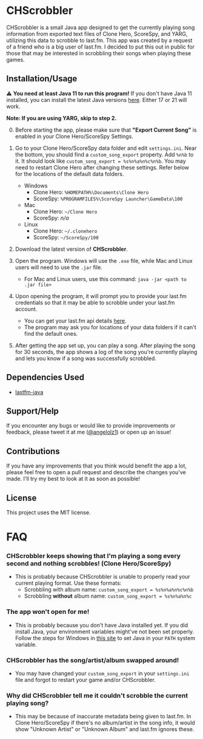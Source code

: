 # CHScrobbler
CHScrobbler is a small Java app designed to get the currently playing song information from exported text files of Clone Hero, ScoreSpy, and YARG, utilizing this data to scrobble to last.fm. 
This app was created by a request of a friend who is a big user of last.fm. I decided to put this out in public for those that may be interested in scrobbling their songs when playing these games.

## Installation/Usage

⚠️ **You need at least Java 11 to run this program!** If you don't have Java 11 installed, you can install the latest Java versions [here](https://www.oracle.com/java/technologies/downloads/). Either 17 or 21 will work.  

**Note: If you are using YARG, skip to step 2.**

0. Before starting the app, please make sure that **"Export Current Song"** is enabled in your Clone Hero/ScoreSpy Settings.
1. Go to your Clone Hero/ScoreSpy data folder and edit `settings.ini`. 
   Near the bottom, you should find a `custom_song_export` property. Add `%n%b` to it. It should look like `custom_song_export = %s%n%a%n%c%n%b`. 
   You may need to restart Clone Hero after changing these settings. Refer below for the locations of the default data folders.
   - Windows
     - Clone Hero: `%HOMEPATH%\Documents\Clone Hero`
     - ScoreSpy: `%PROGRAMFILES%\ScoreSpy Launcher\GameData\100`
   - Mac
     - Clone Hero: `~/Clone Hero`
     - ScoreSpy: *n/a*
   - Linux
     - Clone Hero: `~/.clonehero`
     - ScoreSpy: `~/ScoreSpy/100`

2. Download the latest version of **CHScrobbler**.
3. Open the program. Windows will use the `.exe` file, while Mac and Linux users will need to use the `.jar` file.
   - For Mac and Linux users, use this command: `java -jar <path to .jar file>`
4. Upon opening the program, it will prompt you to provide your last.fm credentials so that it may be able to scrobble under your last.fm account.
   - You can get your last.fm api details [here](https://www.last.fm/api/account/create).
   - The program may ask you for locations of your data folders if it can't find the default ones.
5. After getting the app set up, you can play a song. After playing the song for 30 seconds, the app shows a log of
   the song you're currently playing and lets you know if a song was successfully scrobbled.


## Dependencies Used
- [lastfm-java](https://github.com/jkovacs/lastfm-java)

## Support/Help
If you encounter any bugs or would like to provide improvements or feedback, please tweet it at me ([@angelolz1](https://twitter.com/angelolz1)) or open up an issue!

## Contributions
If you have any improvements that you think would benefit the app a lot, please feel free to open a pull request and describe the changes you've made. I'll try my best to look at it as soon as possible!

## License
This project uses the MIT license.

# FAQ
### CHScrobbler keeps showing that I'm playing a song every second and nothing scrobbles! (Clone Hero/ScoreSpy)
- This is probably because CHScrobbler is unable to properly read your current playing format. Use these formats:
  - Scrobbling with album name:
    `custom_song_export = %s%n%a%n%c%n%b`
  - Scrobbling **without** album name: `custom_song_export = %s%n%a%n%c`

### The app won't open for me!
- This is probably because you don't have Java installed yet. If you did install Java, your environment variables
  might've not been set properly. Follow the steps for
  Windows in [this site](https://www.geeksforgeeks.org/how-to-set-java-path-in-windows-and-linux/) to set Java in your `PATH` system variable.

### CHScrobbler has the song/artist/album swapped around!
- You may have changed your `custom_song_export` in your `settings.ini` file and forgot to restart your game and/or CHScrobbler.

### Why did CHScrobbler tell me it couldn't scrobble the current playing song?
- This may be because of inaccurate metadata being given to last.fm. 
  In Clone Hero/ScoreSpy if there's no album/artist in the song info, it would show "Unknown Artist" or "Unknown Album" and last.fm ignores these.
